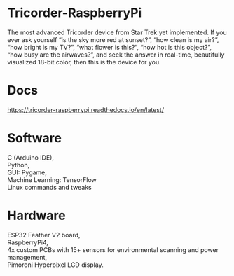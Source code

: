 # Tricorder-RaspberryPi
The most advanced Tricorder device from Star Trek yet implemented. If you ever ask
yourself “is the sky more red at sunset?”, “how clean is my air?”, “how bright is my TV?”, “what flower is this?”, “how hot is this object?”, “how busy are the airwaves?”, and seek the answer in real-time, beautifully visualized 18-bit color, then this is the device for you.
# Docs
https://tricorder-raspberrypi.readthedocs.io/en/latest/
# Software 
C (Arduino IDE), \
Python, \
GUI: Pygame, \
Machine Learning: TensorFlow \
Linux commands and tweaks
# Hardware 
ESP32 Feather V2 board, \
RaspberryPi4, \
4x custom PCBs with 15+ sensors for environmental scanning and power management, \
Pimoroni Hyperpixel LCD display.
